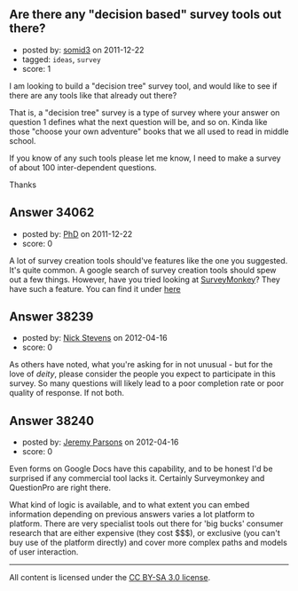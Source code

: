 ## Are there any "decision based" survey tools out there?

- posted by: [somid3](https://stackexchange.com/users/-1/12412-somid3) on 2011-12-22
- tagged: `ideas`, `survey`
- score: 1

I am looking to build a "decision tree" survey tool, and would like to see if there are any tools like that already out there?

That is, a "decision tree" survey is a type of survey where your answer on question 1 defines what the next question will be, and so on. Kinda like those "choose your own adventure" books that we all used to read in middle school.

If you know of any such tools please let me know, I need to make a survey of about 100 inter-dependent questions.

Thanks


## Answer 34062

- posted by: [PhD](https://stackexchange.com/users/-1/8167-phd) on 2011-12-22
- score: 0

<p>A lot of survey creation tools should've features like the one you suggested. It's quite common. A google search of survey creation tools should spew out a few things. However, have you tried looking at <a href="http://www.surveymonkey.com" rel="nofollow">SurveyMonkey</a>? They have such a feature. You can find it under <a href="http://www.surveymonkey.com/mp/tour/skiplogic" rel="nofollow">here</a></p>



## Answer 38239

- posted by: [Nick Stevens](https://stackexchange.com/users/-1/15902-nick-stevens) on 2012-04-16
- score: 0

As others have noted, what you're asking for in not unusual - but for the love of $deity$, please consider the people you expect to participate in this survey. So many questions will likely lead to a poor completion rate or poor quality of response. If not both.


## Answer 38240

- posted by: [Jeremy Parsons](https://stackexchange.com/users/-1/4291-jeremy-parsons) on 2012-04-16
- score: 0

Even forms on Google Docs have this capability, and to be honest I'd be surprised if any commercial tool lacks it. Certainly Surveymonkey and QuestionPro are right there.

What kind of logic is available, and to what extent you can embed information depending on previous answers varies a lot platform to platform. There are very specialist tools out there for 'big bucks' consumer research that are either expensive (they cost $$$), or exclusive (you can't buy use of the platform directly) and cover more complex paths and models of user interaction.



---

All content is licensed under the [CC BY-SA 3.0 license](https://creativecommons.org/licenses/by-sa/3.0/).
